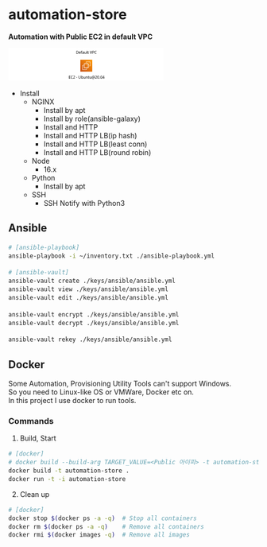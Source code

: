 # automation-store

**Automation with Public EC2 in default VPC**

![](images\public-ec2.png)

- Install
    - NGINX
        - Install by apt
        - Install by role(ansible-galaxy)
        - Install and HTTP
        - Install and HTTP LB(ip hash)
        - Install and HTTP LB(least conn)
        - Install and HTTP LB(round robin)
    - Node
        - 16.x
    - Python
        - Install by apt
    - SSH
        - SSH Notify with Python3

## Ansible

```bash
# [ansible-playbook]
ansible-playbook -i ~/inventory.txt ./ansible-playbook.yml

# [ansible-vault]
ansible-vault create ./keys/ansible/ansible.yml
ansible-vault view ./keys/ansible/ansible.yml
ansible-vault edit ./keys/ansible/ansible.yml

ansible-vault encrypt ./keys/ansible/ansible.yml
ansible-vault decrypt ./keys/ansible/ansible.yml

ansible-vault rekey ./keys/ansible/ansible.yml
```

## Docker

Some Automation, Provisioning Utility Tools can't support Windows. <br>
So you need to Linux-like OS or VMWare, Docker etc on. <br>
In this project I use docker to run tools.

### Commands

1. Build, Start

```bash
# [docker]
# docker build --build-arg TARGET_VALUE=<Public 아이피> -t automation-store .
docker build -t automation-store .
docker run -t -i automation-store
```

2. Clean up

```bash
# [docker]
docker stop $(docker ps -a -q)  # Stop all containers
docker rm $(docker ps -a -q)    # Remove all containers
docker rmi $(docker images -q)  # Remove all images
```